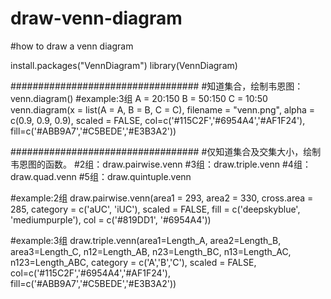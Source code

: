 # draw-venn-diagram
#how to draw a venn diagram


install.packages("VennDiagram")
library(VennDiagram)

##################################
#知道集合，绘制韦恩图：venn.diagram()
#example:3组
A = 20:150
B = 50:150
C = 10:50
venn.diagram(x = list(A = A, B = B, C = C), filename = "venn.png", alpha = c(0.9, 0.9, 0.9),
scaled = FALSE,
col=c('#115C2F','#6954A4','#AF1F24'), fill=c('#ABB9A7','#C5BEDE','#E3B3A2'))


##################################
#仅知道集合及交集大小，绘制韦恩图的函数。
#2组：draw.pairwise.venn
#3组：draw.triple.venn
#4组：draw.quad.venn
#5组：draw.quintuple.venn

#example:2组
draw.pairwise.venn(area1 = 293, area2 = 330, cross.area = 285, category = c('aUC', 'iUC'),
scaled = FALSE,
fill = c('deepskyblue', 'mediumpurple'), col = c('#819DD1', '#6954A4'))

#example:3组
draw.triple.venn(area1=Length_A, area2=Length_B, area3=Length_C,
n12=Length_AB, n23=Length_BC, n13=Length_AC, n123=Length_ABC,
category = c('A','B','C'),
scaled = FALSE,
col=c('#115C2F','#6954A4','#AF1F24'), fill=c('#ABB9A7','#C5BEDE','#E3B3A2'))
